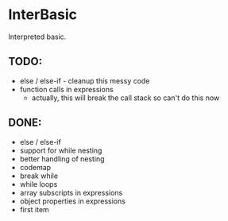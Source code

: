 InterBasic
==========

Interpreted basic.



TODO:
-----
- else / else-if - cleanup this messy code
- function calls in expressions 
	- actually, this will break the call stack so can't do this now

DONE:
-----
- else / else-if
- support for while nesting
- better handling of nesting
- codemap
- break while
- while loops
- array subscripts in expressions
- object properties in expressions
- first item
